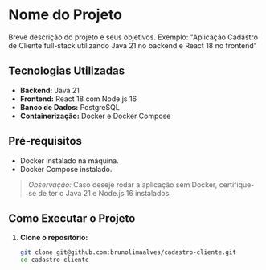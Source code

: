 # Nome do Projeto

Breve descrição do projeto e seus objetivos. Exemplo: "Aplicação Cadastro de Cliente full-stack utilizando Java 21 no backend e React 18 no frontend"

## Tecnologias Utilizadas

- **Backend:** Java 21
- **Frontend:** React 18 com Node.js 16
- **Banco de Dados:** PostgreSQL
- **Containerização:** Docker e Docker Compose


## Pré-requisitos

- Docker instalado na máquina.
- Docker Compose instalado.

> *Observação:* Caso deseje rodar a aplicação sem Docker, certifique-se de ter o Java 21 e Node.js 16 instalados.

## Como Executar o Projeto

1. **Clone o repositório:**

   ```bash
   git clone git@github.com:brunolimaalves/cadastro-cliente.git
   cd cadastro-cliente


